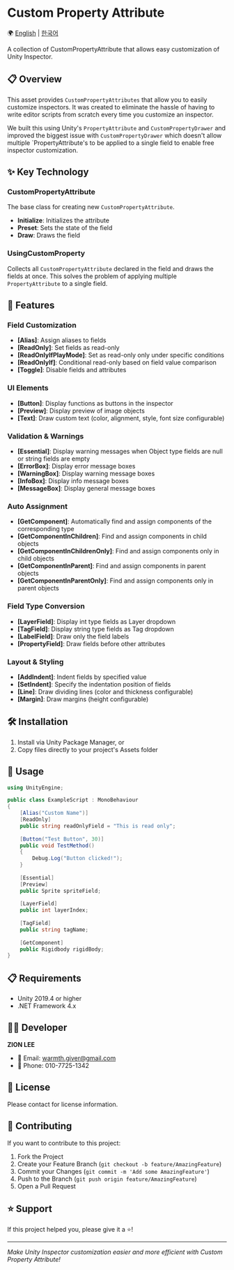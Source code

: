 # Custom Property Attribute

🌍 [English](README_ENG.md) | [한국어](README_KOR.md)

A collection of CustomPropertyAttribute that allows easy customization of Unity Inspector.

## 📋 Overview

This asset provides `CustomPropertyAttributes` that allow you to easily customize inspectors. It was created to eliminate the hassle of having to write editor scripts from scratch every time you customize an inspector.

We built this using Unity's `PropertyAttribute` and `CustomPropertyDrawer` and improved the biggest issue with `CustomPropertyDrawer` which doesn't allow multiple `PropertyAttribute's to be applied to a single field to enable free inspector customization.

## ✨ Key Technology

### CustomPropertyAttribute
The base class for creating new `CustomPropertyAttribute`.

- **Initialize**: Initializes the attribute
- **Preset**: Sets the state of the field
- **Draw**: Draws the field

### UsingCustomProperty
Collects all `CustomPropertyAttribute` declared in the field and draws the fields at once. This solves the problem of applying multiple `PropertyAttribute` to a single field.

## 🚀 Features

### Field Customization
- **[Alias]**: Assign aliases to fields
- **[ReadOnly]**: Set fields as read-only
- **[ReadOnlyIfPlayMode]**: Set as read-only only under specific conditions
- **[ReadOnlyIf]**: Conditional read-only based on field value comparison
- **[Toggle]**: Disable fields and attributes

### UI Elements
- **[Button]**: Display functions as buttons in the inspector
- **[Preview]**: Display preview of image objects
- **[Text]**: Draw custom text (color, alignment, style, font size configurable)

### Validation & Warnings
- **[Essential]**: Display warning messages when Object type fields are null or string fields are empty
- **[ErrorBox]**: Display error message boxes
- **[WarningBox]**: Display warning message boxes
- **[InfoBox]**: Display info message boxes
- **[MessageBox]**: Display general message boxes

### Auto Assignment
- **[GetComponent]**: Automatically find and assign components of the corresponding type
- **[GetComponentInChildren]**: Find and assign components in child objects
- **[GetComponentInChildrenOnly]**: Find and assign components only in child objects
- **[GetComponentInParent]**: Find and assign components in parent objects
- **[GetComponentInParentOnly]**: Find and assign components only in parent objects

### Field Type Conversion
- **[LayerField]**: Display int type fields as Layer dropdown
- **[TagField]**: Display string type fields as Tag dropdown
- **[LabelField]**: Draw only the field labels
- **[PropertyField]**: Draw fields before other attributes

### Layout & Styling
- **[AddIndent]**: Indent fields by specified value
- **[SetIndent]**: Specify the indentation position of fields
- **[Line]**: Draw dividing lines (color and thickness configurable)
- **[Margin]**: Draw margins (height configurable)

## 🛠️ Installation

1. Install via Unity Package Manager, or
2. Copy files directly to your project's Assets folder

## 📖 Usage

```csharp
using UnityEngine;

public class ExampleScript : MonoBehaviour
{
    [Alias("Custom Name")]
    [ReadOnly]
    public string readOnlyField = "This is read only";
    
    [Button("Test Button", 30)]
    public void TestMethod()
    {
        Debug.Log("Button clicked!");
    }
    
    [Essential]
    [Preview]
    public Sprite spriteField;
    
    [LayerField]
    public int layerIndex;
    
    [TagField] 
    public string tagName;
    
    [GetComponent]
    public Rigidbody rigidBody;
}
```

## 📋 Requirements

- Unity 2019.4 or higher
- .NET Framework 4.x

## 👨‍💻 Developer

**ZION LEE**
- 📧 Email: warmth.giver@gmail.com
- 📱 Phone: 010-7725-1342

## 📄 License

Please contact for license information.

## 🤝 Contributing

If you want to contribute to this project:

1. Fork the Project
2. Create your Feature Branch (`git checkout -b feature/AmazingFeature`)
3. Commit your Changes (`git commit -m 'Add some AmazingFeature'`)
4. Push to the Branch (`git push origin feature/AmazingFeature`)
5. Open a Pull Request

## ⭐ Support

If this project helped you, please give it a ⭐!

---

*Make Unity Inspector customization easier and more efficient with Custom Property Attribute!*
